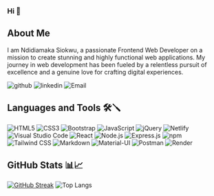 ### Hi 👋

## About Me
I am Ndidiamaka Siokwu, a passionate Frontend Web Developer on a mission to create stunning and highly functional web applications. My journey in web development has been fueled by a relentless pursuit of excellence and a genuine love for crafting digital experiences.

![github](https://img.shields.io/badge/GitHub-000000?style=for-the-badge&logo=GitHub&logoColor=white) ![linkedin](https://img.shields.io/badge/linkedin-0A66C2?style=for-the-badge&logo=linkedin&logoColor=white) ![Email](https://img.shields.io/badge/email-EA4335?style=for-the-badge&logo=emailin&logoColor=white)

## Languages and Tools 🛠️🪛
![HTML5](https://img.shields.io/badge/HTML-E34F26?style=for-the-badge&logo=html5&logoColor=white) ![CSS3](https://img.shields.io/badge/CSS-1572B6?&style=for-the-badge&logo=css3&logoColor=white) ![Bootstrap](https://img.shields.io/badge/Bootstrap-563D7C?style=for-the-badge&logo=bootstrap&logoColor=white) ![JavaScript](https://img.shields.io/badge/JavaScript-F7DF1E?style=for-the-badge&logo=javascript&logoColor=black) ![jQuery](https://img.shields.io/badge/jQuery-0769AD?style=for-the-badge&logo=jquery&logoColor=white) ![Netlify](https://img.shields.io/badge/Netlify-00C7B7?style=for-the-badge&logo=netlify&logoColor=white) ![Visual Studio Code](https://img.shields.io/badge/Visual_Studio_Code-0078D4?style=for-the-badge&logo=visual%20studio%20code&logoColor=white) ![React](https://img.shields.io/badge/React-20232A?style=for-the-badge&logo=react&logoColor=61DAFB)  ![Node.js](https://img.shields.io/badge/Node.js-339933?style=for-the-badge&logo=nodejs&logoColor=white) ![Express.js](https://img.shields.io/badge/Express.js-404D59?style=for-the-badge&logo=expressjs&logoColor=white) ![npm](https://img.shields.io/badge/npm-CB3837?style=for-the-badge&logo=npm&logoColor=white) ![Tailwind CSS](https://img.shields.io/badge/Tailwind_CSS-38B2AC?style=for-the-badge&logo=tailwind-css&logoColor=white) ![Markdown](https://img.shields.io/badge/Markdown-000000?style=for-the-badge&logo=markdown&logoColor=white)  ![Material-UI](https://img.shields.io/badge/Material--UI-0081CB?style=for-the-badge&logo=material-ui&logoColor=white) ![Postman](https://img.shields.io/badge/postman-FF6C37?style=for-the-badge&logo=postman&logoColor=white)  ![Render](https://img.shields.io/badge/render-46E3B7?style=for-the-badge&logo=render&logoColor=white)

## GitHub Stats 📊📈
[![GitHub Streak](https://streak-stats.demolab.com?user=ladykays&theme=dark)](https://git.io/streak-stats) ![Top Langs](https://github-readme-stats.vercel.app/api/top-langs/?username=ladykays&theme=dark)

<!--
**ladykays/ladykays** is a ✨ _special_ ✨ repository because its `README.md` (this file) appears on your GitHub profile.

Here are some ideas to get you started:

- 🔭 I’m currently working on ...
- 🌱 I’m currently learning ...
- 👯 I’m looking to collaborate on ...
- 🤔 I’m looking for help with ...
- 💬 Ask me about ...
- 📫 How to reach me: ...
- 😄 Pronouns: ...
- ⚡ Fun fact: ...
-->
